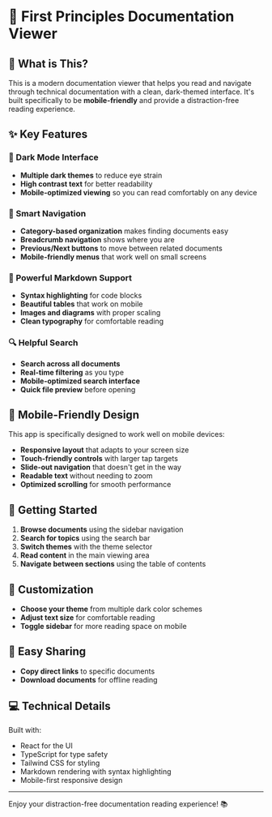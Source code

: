 # 📱 First Principles Documentation Viewer

## 📖 What is This?

This is a modern documentation viewer that helps you read and navigate through technical documentation with a clean, dark-themed interface. It's built specifically to be **mobile-friendly** and provide a distraction-free reading experience.

## ✨ Key Features

### 🌙 Dark Mode Interface

* **Multiple dark themes** to reduce eye strain
* **High contrast text** for better readability
* **Mobile-optimized viewing** so you can read comfortably on any device

### 📂 Smart Navigation

* **Category-based organization** makes finding documents easy
* **Breadcrumb navigation** shows where you are
* **Previous/Next buttons** to move between related documents
* **Mobile-friendly menus** that work well on small screens

### 📝 Powerful Markdown Support

* **Syntax highlighting** for code blocks
* **Beautiful tables** that work on mobile
* **Images and diagrams** with proper scaling
* **Clean typography** for comfortable reading

### 🔍 Helpful Search

* **Search across all documents**
* **Real-time filtering** as you type
* **Mobile-optimized search interface**
* **Quick file preview** before opening

## 📱 Mobile-Friendly Design

This app is specifically designed to work well on mobile devices:

* **Responsive layout** that adapts to your screen size
* **Touch-friendly controls** with larger tap targets
* **Slide-out navigation** that doesn't get in the way
* **Readable text** without needing to zoom
* **Optimized scrolling** for smooth performance

## 🚀 Getting Started

1. **Browse documents** using the sidebar navigation
2. **Search for topics** using the search bar
3. **Switch themes** with the theme selector
4. **Read content** in the main viewing area
5. **Navigate between sections** using the table of contents

## 🎨 Customization

* **Choose your theme** from multiple dark color schemes
* **Adjust text size** for comfortable reading
* **Toggle sidebar** for more reading space on mobile

## 🔄 Easy Sharing

* **Copy direct links** to specific documents
* **Download documents** for offline reading

## 💻 Technical Details

Built with:

* React for the UI
* TypeScript for type safety
* Tailwind CSS for styling
* Markdown rendering with syntax highlighting
* Mobile-first responsive design

---

Enjoy your distraction-free documentation reading experience! 📚
